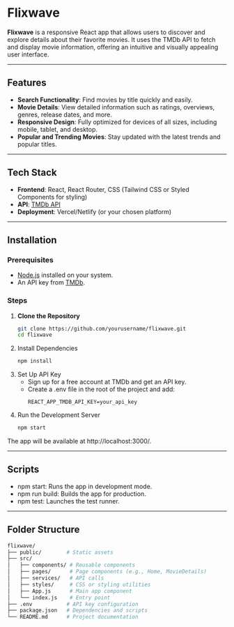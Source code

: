 
# Flixwave  

**Flixwave** is a responsive React app that allows users to discover and explore details about their favorite movies. It uses the TMDb API to fetch and display movie information, offering an intuitive and visually appealing user interface.  

---

## Features  

- **Search Functionality**: Find movies by title quickly and easily.  
- **Movie Details**: View detailed information such as ratings, overviews, genres, release dates, and more.  
- **Responsive Design**: Fully optimized for devices of all sizes, including mobile, tablet, and desktop.  
- **Popular and Trending Movies**: Stay updated with the latest trends and popular titles.  

---

## Tech Stack  

- **Frontend**: React, React Router, CSS (Tailwind CSS or Styled Components for styling)  
- **API**: [TMDb API](https://www.themoviedb.org/documentation/api)  
- **Deployment**: Vercel/Netlify (or your chosen platform)  

---

## Installation  

### Prerequisites  
- [Node.js](https://nodejs.org/) installed on your system.  
- An API key from [TMDb](https://www.themoviedb.org/).  

### Steps  

1. **Clone the Repository**  
   ```bash  
   git clone https://github.com/yourusername/flixwave.git  
   cd flixwave
2. Install Dependencies
   ```bash
   npm install
3. Set Up API Key
   - Sign up for a free account at TMDb and get an API key.
   - Create a .env file in the root of the project and add:
     ```plaintext
     REACT_APP_TMDB_API_KEY=your_api_key
4. Run the Development Server
   ```bash
   npm start
The app will be available at http://localhost:3000/.

---
## Scripts
- npm start: Runs the app in development mode.
- npm run build: Builds the app for production.
- npm test: Launches the test runner.

---
## Folder Structure
   ```bash
flixwave/  
├── public/        # Static assets  
├── src/  
│   ├── components/ # Reusable components  
│   ├── pages/      # Page components (e.g., Home, MovieDetails)  
│   ├── services/   # API calls  
│   ├── styles/     # CSS or styling utilities  
│   ├── App.js      # Main app component  
│   └── index.js    # Entry point  
├── .env           # API key configuration  
├── package.json   # Dependencies and scripts  
└── README.md      # Project documentation  

